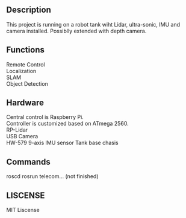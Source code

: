 ## Description
This project is running on a robot tank wiht Lidar, ultra-sonic, IMU and camera installed. Possiblly extended with depth camera.

## Functions
Remote Control  
Localization  
SLAM  
Object Detection


## Hardware  
Central control is Raspberry Pi.  
Controller is customized based on ATmega 2560.  
RP-Lidar  
USB Camera  
HW-579 9-axis IMU sensor 
Tank base chasis  

## Commands
roscd
rosrun telecom... (not finished)

## LISCENSE
MIT Liscense
